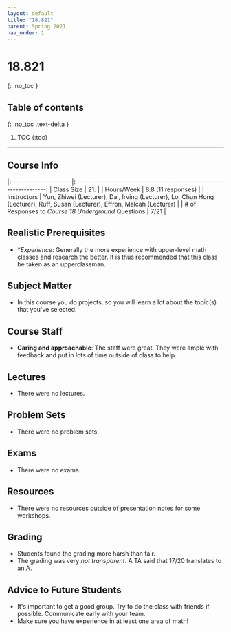 ```yaml
---
layout: default
title: "18.821"
parent: Spring 2021
nav_order: 1
---
```


# 18.821
{: .no_toc }

## Table of contents
{: .no_toc .text-delta }

1. TOC
   {:toc}

---

## Course Info

|:----------------------|:-------------------------------------------------------------------|
| Class Size | 21. |
| Hours/Week | 8.8 (11 responses) |
| Instructors | Yun, Zhiwei (Lecturer), Dai, Irving (Lecturer), Lo, Chun Hong (Lecturer), Ruff, Susan (Lecturer), Effron, Malcah (Lecturer) |
| # of Responses to _Course 18 Underground_ Questions | 7/21 |

## Realistic Prerequisites

- \*_Experience_: Generally the more experience with upper-level math classes and research the better. It is thus recommended that this class be taken as an upperclassman.

## Subject Matter

- In this course you do projects, so you will learn a lot about the topic(s) that you've selected.

## Course Staff

- **Caring and approachable**: The staff were great. They were ample with feedback and put in lots of time outside of class to help.

## Lectures

- There were no lectures.

## Problem Sets

- There were no problem sets.

## Exams

- There were no exams.

## Resources

- There were no resources outside of presentation notes for some workshops.

## Grading

- Students found the grading more harsh than fair.
- The grading was very _not transparent_. A TA said that 17/20 translates to an A.

## Advice to Future Students

- It's important to get a good group. Try to do the class with friends if possible. Communicate early with your team.
- Make sure you have experience in at least one area of math!
<!--

## Syllabus

Click [**here**](/assets/files/821_Syllabus_Spring2021.pdf) for a PDF of this course's syllabus. (Does this link work?) -->
